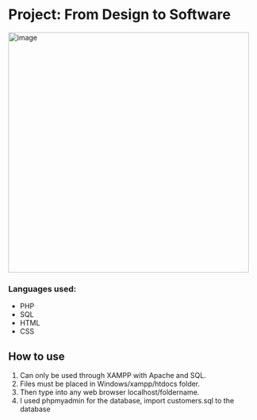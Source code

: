 # Project: From Design to Software


<img width="485" alt="image" src="https://user-images.githubusercontent.com/78755378/226990612-c06104cf-cd35-42b2-a2a5-b05de742a5a9.png">

### Languages used:
- PHP
- SQL
- HTML
- CSS

## How to use
1. Can only be used through XAMPP with Apache and SQL. <br>
2. Files must be placed in Windows/xampp/htdocs folder. <br>
3. Then type into any web browser  localhost/foldername. <br>
4. I used phpmyadmin for the database, import customers.sql to the database
